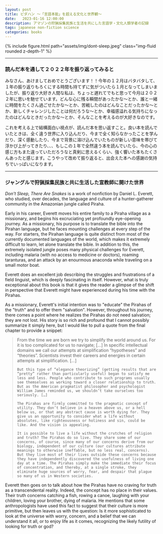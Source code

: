 ```yaml
---
layout: post
title: ピダハン 〜「言語本能」を超える文化と世界観〜
date:   2023-01-16 12:00:00
description: アマゾンの狩猟採集民族と生活を共にした言語学・文化人類学者の記録
tags: japanese non-fiction science
categories: books
---
```


<div class="row mt-3">
    <div class="col-sm mt-3 mt-md-0">
        {% include figure.html path="assets/img/dont-sleep.jpeg" class="img-fluid rounded z-depth-1" %}
    </div>
</div>

<hr>

### 読んだ本を通して２０２２年を振り返ってみると

みなさん、あけましておめでとうございます！！今年の１２月はバタバタして、１年の振り返りもろくにする時間も持てずに気がついたら１月となってしまいましたが、振り返り大好き人間な私は、ちょっと遅れてでもと思って今月は２０２２年に思いを馳せています。どんな心に残る瞬間があったかな〜とか、誰と一緒に時間をたくさん過ごせたかな〜とか、苦戦したのはどんなことだったかな〜とか、新しくチャレンジしたことは何だろうな〜とか、幸福感溢れる気持ちになったのはどんなときだったかな〜とか、そんなことを考えるのが大好きなのです。

これを考える上で結構面白い視点が、読んだ本を思い返すこと。良い本を読んでいたときは、全く違う世界に入り込んだり、今まで全く知らなかったことを学んだり、深く感動したり、今まで背景に溶け込んでいたものが新しい意味を帯びて浮かび上がってきたり、、、もしこの１年で全然違う本を読んでいたら、今の心の感じ方もまた違っていただろうなと真剣に思えるくらい、強く響いた本もたくさんあったと感じます。こうやって改めて振り返ると、出会えた本への感謝の気持ちでいっぱいになります。

<hr>

### ジャングルで狩猟採集民族と共に生活した宣教師に開けた世界

_Don't Sleep, There Are Snakes_ is a work of nonfiction by Daniel L. Everett, who studied, over decades, the language and culture of a hunter-gatherer community in the Amazonian jungle called Piraha. 

Early in his career, Everett moves his entire family to a Piraha village as a missionary, and begins his excruciating yet profoundly eye-opening journey. As a missionary, his purpose is to translate the bible into the Pirahan language, but he faces mounting challenges at every step of the way. For starters, the Pirahan language is quite distinct from most of the currently documented languages of the world, which makes it extremely difficult to learn, let alone translate the bible. In addition to this, the extremely isolated jungle poses many physical challenges for Everett, including malaria (with no access to medicine or doctors), roaming taranturas, and an attack by an enourmous anaconda while traveling on a small motor boat. 

Everett does an excellent job describing the struggles and frustrations of a field linguist, which is deeply fascinating in itself. However, what is truly exceptional about this book is that it gives the reader a glimpse of the shift in perspective that Everett might have experienced during his time with the Pirahas. 

As a missionary, Everett's initial intention was to "educate" the Pirahas of the "truth" and to offer them "salvation". However, throughout his journey, there comes a point where he realizes the Pirahas do not need salvation; they are not lost. His story is so rich and profound that I cannot possibly summarize it simply here, but I would like to pull a quote from the final chapter to provide a snippet: 

<blockquote>
    From the time we are born we try to simplify the world around us. For it is too complicated for us to navigate; […] In specific intellectual domains we call our attempts at simplification “hypotheses” and “theories”. Scientists invest their careers and energies in certain attempts at simplification. […] 

    But this type of “elegance theorizing” (getting results that are “pretty” rather than particularly useful) began to satisfy me less and less. People who contribute to such programs usually see themselves as working toward a closer relationship to truth. But as the American pragmatist philosopher and psychologist William James reminded us, we shouldn’t take ourselves too seriously. […] 

    The Pirahas are firmly committed to the pragmatic concept of utility. They don’t believe in a heaven above us, or a hell below us, or that any abstract cause is worth dying for. They give us an opportunity to consider what a life without absolutes, like righteousness or holiness and sin, could be like. And the vision is appealing. 

    It is possible to live a life without the crutches of religion and truth? The Pirahas do so live. They share some of our concerns, of course, since many of our concerns derive from our biology, independent of our culture (our cultures attribute meanings to otherwise ineffable, but no less real, concerns). But they live most of their lives outside these concerns because they have independently discovered the usefulness of living one day at a time. The Pirahas simply make the immediate their focus of concentration, and thereby, at a single stroke, they eliminate huge sources of worry, fear, and despair that plague so many of us in Western societies. 
</blockquote>

Everett then goes on to talk about how the Pirahas have no craving for truth as a transcendental reality. Indeed, the concept has no place in their values. Their truth concerns catching a fish, rowing a canoe, laughing with your children, loving your brother, dying of malaria. He mentions that some anthropologists have used this fact to suggest that their culture is more primitive, but then leaves us with the question: Is it more sophisticated to look at the universe with worry, concern, and a belief that we can understand it all, or to enjoy life as it comes, recognizing the likely futility of looking for truth or god? 
